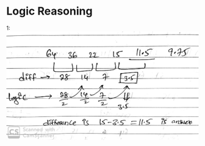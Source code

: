 # Logic Reasoning



1:
![alt text](https://github.com/mayank0rastogi/Reasoning/blob/main/logic-Reasoning%20-1.jpg)


